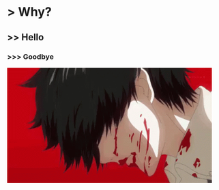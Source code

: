 
# > Why?
## >> Hello
### >>> Goodbye

![Nevermind](https://github.com/wolfyhell/wolfyhell/blob/main/white-hair-kaneki.gif)
